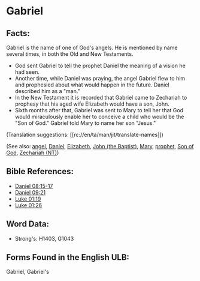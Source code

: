 # Gabriel

## Facts:

Gabriel is the name of one of God's angels. He is mentioned by name several times, in both the Old and New Testaments.

* God sent Gabriel to tell the prophet Daniel the meaning of a vision he had seen.
* Another time, while Daniel was praying, the angel Gabriel flew to him and prophesied about what would happen in the future. Daniel described him as a "man."
* In the New Testament it is recorded that Gabriel came to Zechariah to prophesy that his aged wife Elizabeth would have a son, John.
* Sixth months after that, Gabriel was sent to Mary to tell her that God would miraculously enable her to conceive a child who would be the "Son of God." Gabriel told Mary to name her son "Jesus."
	
(Translation suggestions: [[rc://en/ta/man/jit/translate-names]])

(See also: [angel](../kt/angel.md), [Daniel](../names/daniel.md), [Elizabeth](../names/elizabeth.md), [John (the Baptist)](../names/johnthebaptist.md), [Mary](../names/mary.md), [prophet](../kt/prophet.md), [Son of God](../kt/sonofgod.md), [Zechariah (NT)](../names/zechariahnt.md))

## Bible References:

* [Daniel 08:15-17](rc://en/tn/help/dan/08/15)
* [Daniel 09:21](rc://en/tn/help/dan/09/21)
* [Luke 01:19](rc://en/tn/help/luk/01/19)
* [Luke 01:26](rc://en/tn/help/luk/01/26)

## Word Data:

* Strong's: H1403, G1043

## Forms Found in the English ULB:

Gabriel, Gabriel's
